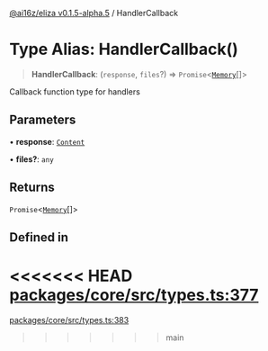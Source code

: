 [@ai16z/eliza v0.1.5-alpha.5](../index.md) / HandlerCallback

# Type Alias: HandlerCallback()

> **HandlerCallback**: (`response`, `files`?) => `Promise`\<[`Memory`](../interfaces/Memory.md)[]\>

Callback function type for handlers

## Parameters

• **response**: [`Content`](../interfaces/Content.md)

• **files?**: `any`

## Returns

`Promise`\<[`Memory`](../interfaces/Memory.md)[]\>

## Defined in

<<<<<<< HEAD
[packages/core/src/types.ts:377](https://github.com/konstantine25b/eliza/blob/main/packages/core/src/types.ts#L377)
=======
[packages/core/src/types.ts:383](https://github.com/ai16z/eliza/blob/main/packages/core/src/types.ts#L383)
>>>>>>> main
